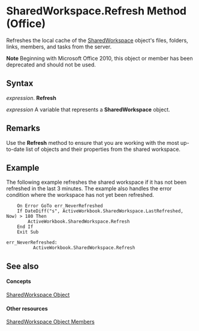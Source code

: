 
# SharedWorkspace.Refresh Method (Office)

Refreshes the local cache of the [SharedWorkspace](7512f0ff-382d-d344-9424-aa10549d14f9.md) object's files, folders, links, members, and tasks from the server.


 **Note**  Beginning with Microsoft Office 2010, this object or member has been deprecated and should not be used.


## Syntax

 _expression_. **Refresh**

 _expression_ A variable that represents a **SharedWorkspace** object.


## Remarks

Use the  **Refresh** method to ensure that you are working with the most up-to-date list of objects and their properties from the shared workspace.


## Example

The following example refreshes the shared workspace if it has not been refreshed in the last 3 minutes. The example also handles the error condition where the workspace has not yet been refreshed.


```
    On Error GoTo err_NeverRefreshed 
    If DateDiff("s", ActiveWorkbook.SharedWorkspace.LastRefreshed, Now) > 180 Then 
        ActiveWorkbook.SharedWorkspace.Refresh 
    End If 
    Exit Sub 
     
err_NeverRefreshed: 
          ActiveWorkbook.SharedWorkspace.Refresh 

```


## See also


#### Concepts


[SharedWorkspace Object](7512f0ff-382d-d344-9424-aa10549d14f9.md)
#### Other resources


[SharedWorkspace Object Members](e4c2b518-d955-27e1-3e73-173d3c4f961d.md)
